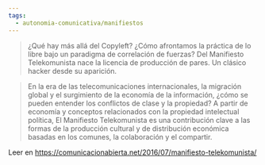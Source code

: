 ```yaml
---
tags:
  - autonomia-comunicativa/manifiestos
---
```



>¿Qué hay más allá del Copyleft? ¿Cómo afrontamos la práctica de lo libre bajo un paradigma de correlación de fuerzas? Del Manifiesto Telekomunista nace la licencia de producción de pares. Un clásico hacker desde su aparición.

>En la era de las telecomunicaciones internacionales, la migración global y el surgimiento de la economía de la información, ¿cómo se pueden entender los conflictos de clase y la propiedad? A partir de economía y conceptos relacionados con la propiedad intelectual política, El Manifiesto Telekomunista es una contribución clave a las formas de la producción cultural y de distribución económica basadas en los comunes, la colaboración y el compartir.

Leer en https://comunicacionabierta.net/2016/07/manifiesto-telekomunista/